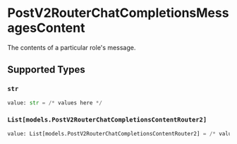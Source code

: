 # PostV2RouterChatCompletionsMessagesContent

The contents of a particular role's message.


## Supported Types

### `str`

```python
value: str = /* values here */
```

### `List[models.PostV2RouterChatCompletionsContentRouter2]`

```python
value: List[models.PostV2RouterChatCompletionsContentRouter2] = /* values here */
```

